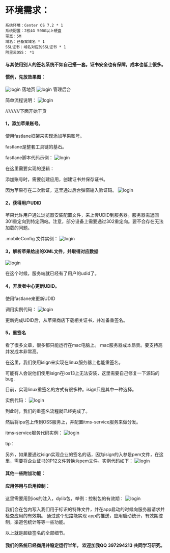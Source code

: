 # 环境需求：

    系统环境：Center OS 7.2 * 1
    系统配置：2核4G 500G以上硬盘
    带宽：5M
    域名：已备案域名 * 1
    SSL证书：域名对应的SSL证书 * 1
    阿里云OSS： *1

#### 与其使用别人的签名系统不如自己搭一套。证书安全也有保障，成本也低上很多。

#### 惯例，先放效果图：
![login](https://raw.githubusercontent.com/oopww1992/ios-super-Sign/master/1.jpg)
落地页
![login](https://raw.githubusercontent.com/oopww1992/ios-super-Sign/master/2.jpg)
管理后台

简单流程说明：
![login](https://raw.githubusercontent.com/oopww1992/ios-super-Sign/master/3.jpg)

/////////下面开始干货

#### 1，添加苹果账号。

使用fastlane框架来实现添加苹果账号。

fastlane是整套工具链的基石。

fastlane脚本代码示例：
![login](https://raw.githubusercontent.com/oopww1992/ios-super-Sign/master/4.jpg)


在这里需要实现的逻辑：

添加账号时，需要创建应用，创建证书并保存证书。

因为苹果存在二次验证，这里通过后台弹窗输入验证码。
![login](https://raw.githubusercontent.com/oopww1992/ios-super-Sign/master/5.jpg)


#### 2，获得用户UDID

苹果允许用户通过浏览器安装配置文件，来上传UDID到服务器。服务器需返回301重定向到特定网站。注意，部分设备上需要通过302重定向。要不会存在无法加载的问题。

.mobileConfig 文件实例：
![login](https://raw.githubusercontent.com/oopww1992/ios-super-Sign/master/6.jpg)


#### 3，解析苹果给出的XML文件，并取得对应数据
![login](https://raw.githubusercontent.com/oopww1992/ios-super-Sign/master/7.jpg)


在这个时候，服务端就已经有了用户的udid了。

#### 4，开发者中心更新UDID。

使用fastlane来更新UDID

调用实例代码：
![login](https://raw.githubusercontent.com/oopww1992/ios-super-Sign/master/8.jpg)


更新完成UDID后，从苹果商店下载相关证书，并准备重签名。

#### 5，重签名

看了很多文章，很多都只能运行在mac电脑上。 mac服务器成本昂贵。要支持高并发成本非常高。

在这里，我们使用isign来实现在linux服务器上也能重签名。

可能有人会说他们使用isign在ios13上无法安装，这里需要自己修复一下源码的bug.

目前，实现linux重签名的方式有很多种。isign只是其中一种选择。

实例代码：
![login](https://raw.githubusercontent.com/oopww1992/ios-super-Sign/master/9.jpg)


到此时，我们的重签名流程就已经完成了。

然后将ipa包上传到OSS服务上，并配置itms-service服务来做分发。

itms-service服务代码实例：
![login](https://raw.githubusercontent.com/oopww1992/ios-super-Sign/master/10.jpg)


tip：

另外，如果要通过isign实现企业的签名的话，因为isign的入参是pem文件，在这里，需要将企业证书的P12文件转换为pem文件。实例代码如下：
![login](https://raw.githubusercontent.com/oopww1992/ios-super-Sign/master/11.jpg)

#### 其他一些附加功能：

#### 应用停用与启用控制：

这里需要用到ios的注入，dylib包，举例：控制包的有效期：
![login](https://raw.githubusercontent.com/oopww1992/ios-super-Sign/master/12.jpg)


我们会在包内写入我们用于标识的特殊文件，并在app启动的时候向服务器请求并检查应用的有效期。
通过这个思路能实现 app的推送，应用启动统计，有效期控制，渠道包统计等等一些功能。

以上就是超级签名的全部细节。

#### 我们的系统已经商用并稳定运行半年， 欢迎加我QQ 397294213 共同学习研究。
